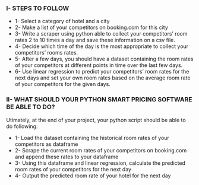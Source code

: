 ### I- STEPS TO FOLLOW

- 1- Select a category of hotel and a city
- 2- Make a list of your competitors on booking.com for this city
- 3- Write a scraper using python able to collect your competitors’ room rates 2 to 10 times a day
  and save these information on a csv file.
- 4- Decide which time of the day is the most appropriate to collect your competitors’ rooms rates.
- 5- After a few days, you should have a dataset containing the room rates of your competitors at
  different points in time over the last few days.
- 6- Use linear regression to predict your competitors’ room rates for the next days and set your
  own room rates based on the average room rate of your competitors for the given days.

### II- WHAT SHOULD YOUR PYTHON SMART PRICING SOFTWARE BE ABLE TO DO?

Utimately, at the end of your project, your python script should be able to do following:

- 1- Load the dataset containing the historical room rates of your competitors as dataframe
- 2- Scrape the current room rates of your competitors on booking.com and append these rates to
  your dataframe
- 3- Using this dataframe and linear regression, calculate the predicted room rates of your
  competitors for the next day
- 4- Output the predicted room rate of your hotel for the next day



